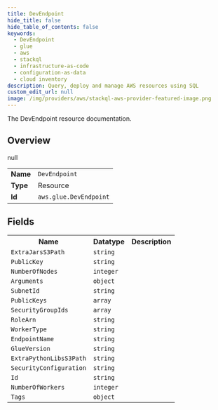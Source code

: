 ```yaml
---
title: DevEndpoint
hide_title: false
hide_table_of_contents: false
keywords:
  - DevEndpoint
  - glue
  - aws
  - stackql
  - infrastructure-as-code
  - configuration-as-data
  - cloud inventory
description: Query, deploy and manage AWS resources using SQL
custom_edit_url: null
image: /img/providers/aws/stackql-aws-provider-featured-image.png
---
```

The DevEndpoint resource documentation.

## Overview
<table><tbody>
<tr><td><b>Name</b></td><td><code>DevEndpoint</code></td></tr>
<tr><td><b>Type</b></td><td>Resource</td></tr>
null
<tr><td><b>Id</b></td><td><code>aws.glue.DevEndpoint</code></td></tr>
</tbody></table>

## Fields
<table><tbody>
<tr><th>Name</th><th>Datatype</th><th>Description</th></tr>
<tr><td><code>ExtraJarsS3Path</code></td><td><code>string</code></td><td></td></tr><tr><td><code>PublicKey</code></td><td><code>string</code></td><td></td></tr><tr><td><code>NumberOfNodes</code></td><td><code>integer</code></td><td></td></tr><tr><td><code>Arguments</code></td><td><code>object</code></td><td></td></tr><tr><td><code>SubnetId</code></td><td><code>string</code></td><td></td></tr><tr><td><code>PublicKeys</code></td><td><code>array</code></td><td></td></tr><tr><td><code>SecurityGroupIds</code></td><td><code>array</code></td><td></td></tr><tr><td><code>RoleArn</code></td><td><code>string</code></td><td></td></tr><tr><td><code>WorkerType</code></td><td><code>string</code></td><td></td></tr><tr><td><code>EndpointName</code></td><td><code>string</code></td><td></td></tr><tr><td><code>GlueVersion</code></td><td><code>string</code></td><td></td></tr><tr><td><code>ExtraPythonLibsS3Path</code></td><td><code>string</code></td><td></td></tr><tr><td><code>SecurityConfiguration</code></td><td><code>string</code></td><td></td></tr><tr><td><code>Id</code></td><td><code>string</code></td><td></td></tr><tr><td><code>NumberOfWorkers</code></td><td><code>integer</code></td><td></td></tr><tr><td><code>Tags</code></td><td><code>object</code></td><td></td></tr>
</tbody></table>